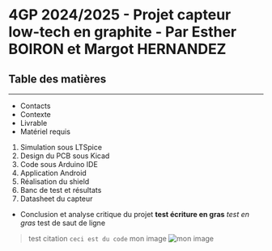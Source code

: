 # 4GP 2024/2025 - Projet capteur low-tech en graphite - Par Esther BOIRON et Margot HERNANDEZ

## Table des matières
------------

* Contacts
* Contexte
* Livrable
* Matériel requis
1. Simulation sous LTSpice
2. Design du PCB sous Kicad
3. Code sous Arduino IDE
4. Application Android
5. Réalisation du shield
6. Banc de test et résultats
7. Datasheet du capteur
* Conclusion et analyse critique du projet
__test écriture en gras__
*test en gras* 
test  de saut de ligne
> test citation
> `ceci est du code`
> mon image 
> ![mon image](https://www.google.fr/url?sa=i&url=https%3A%2F%2Fwww.futura-sciences.com%2Ftech%2Fdefinitions%2Flow-tech-low-tech-18829%2F&psig=AOvVaw0oppKVrHamoQ_qYQvhb64l&ust=1742157422445000&source=images&cd=vfe&opi=89978449&ved=0CBQQjRxqFwoTCKCPyKj4jIwDFQAAAAAdAAAAABAE)